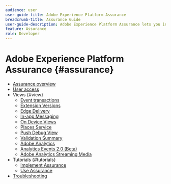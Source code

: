 ```yaml
---
audience: user
user-guide-title: Adobe Experience Platform Assurance
breadcrumb-title: Assurance Guide
user-guide-description: Adobe Experience Platform Assurance lets you inspect, proof, simulate, and validate how you collect data or serve experiences within your mobile applications.
feature: Assurance
role: Developer
---
```


# Adobe Experience Platform Assurance {#assurance}

- [Assurance overview](./home.md)
- [User access](./user-access.md)
- Views {#view}
  - [Event transactions](./views/event-transactions.md)
  - [Extension Versions](./views/extension-versions.md)
  - [Edge Delivery](./views/edge-delivery.md)
  - [In-app Messaging](./views/in-app-messaging.md)
  - [On Device Views](./views/on-device-views.md)
  - [Places Service](./views/places-service.md)
  - [Push Debug View](./views/push-debug-view.md)
  - [Validation Summary](./views/validation-summary.md)
  - [Adobe Analytics](./views/adobe-analytics.md)
  - [Analytics Events 2.0 (Beta)](./views/adobe-analytics-edge.md)
  - [Adobe Analytics Streaming Media](./views/adobe-analytics-streaming-media.md)
- Tutorials {#tutorials}
  - [Implement Assurance](./tutorials/implement-assurance.md)
  - [Use Assurance](./tutorials/using-assurance.md)
- [Troubleshooting](./troubleshooting.md)
